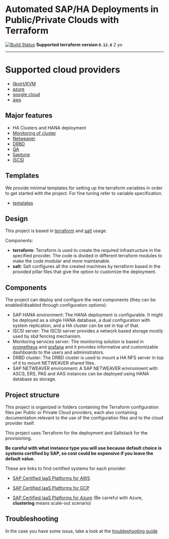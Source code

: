# Automated SAP/HA Deployments in Public/Private Clouds with Terraform

[![Build Status](https://travis-ci.org/SUSE/ha-sap-terraform-deployments.svg?branch=master)](https://travis-ci.org/SUSE/ha-sap-terraform-deployments)
**Supported terraform version  `0.12.6`**
2
yo
___

# Supported cloud providers

- [libvirt/KVM](libvirt)
- [azure](azure)
- [google cloud](gcp)
- [aws](aws)


## Major features

- HA Clusters and HANA deployment
- [Monitoring of cluster](doc/monitoring.md)
- [Netweaver](doc/netweaver.md)
- [DRBD](doc/drbd.md)
- [QA](doc/qa.md)
- [Saptune](doc/saptune.md)
- [ISCSI](doc/iscsi.md)

## Templates

We provide minimal templates for setting up the terraform variables in order to get started with the project.
For fine tuning refer to variable specification.

- [templates](doc/deployment-templates.md)

## Design

This project is based in [terraform](https://www.terraform.io/) and [salt](https://www.saltstack.com/) usage.

Components:

- **terraform**: Terraform is used to create the required infrastructure in the specified provider. The code is divided in different terraform modules to make the code modular and more maintanable.
- **salt**: Salt configures all the created machines by terraform based in the provided pillar files that give the option to customize the deployment.

## Components

The project can deploy and configure the next components (they can be enabled/disabled through configuration options):

- SAP HANA environment: The HANA deployment is configurable. It might be deployed as a single HANA database, a dual configuration with system replication, and a HA cluster can be set in top of that.
- ISCSI server: The ISCSI server provides a network based storage mostly used by sbd fencing mechanism.
- Monitoring services server: The monitoring solution is based in [prometheus](https://prometheus.io) and [grafana](https://grafana.com/) and it provides informative and customizable dashboards to the users and administrators.
- DRBD cluster: The DRBD cluster is used to mount a HA NFS server in top of it to mount NETWEAVER shared files.
- SAP NETWEAVER environment: A SAP NETWEAVER environment with ASCS, ERS, PAS and AAS instances can be deployed using HANA database as storage.

## Project structure

This project is organized in folders containing the Terraform configuration files per Public or Private Cloud providers, each also containing documentation relevant to the use of the configuration files and to the cloud provider itself.

This project uses Terraform for the deployment and Saltstack for the provisioning.

**Be careful with what instance type you will use because default choice is systems certified by SAP, so cost could be expensive if you leave the default value.**

These are links to find certified systems for each provider:

- [SAP Certified IaaS Platforms for AWS](https://www.sap.com/dmc/exp/2014-09-02-hana-hardware/enEN/iaas.html#categories=Amazon%20Web%20Services)

- [SAP Certified IaaS Platforms for GCP](https://www.sap.com/dmc/exp/2014-09-02-hana-hardware/enEN/iaas.html#categories=Google%20Cloud%20Platform)

- [SAP Certified IaaS Platforms for Azure](https://www.sap.com/dmc/exp/2014-09-02-hana-hardware/enEN/iaas.html#categories=Microsoft%20Azure) (Be carreful with Azure, **clustering** means scale-out scenario)


## Troubleshooting

In the case you have some issue, take a look at the [troubleshooting guide](doc/troubleshooting.md)
